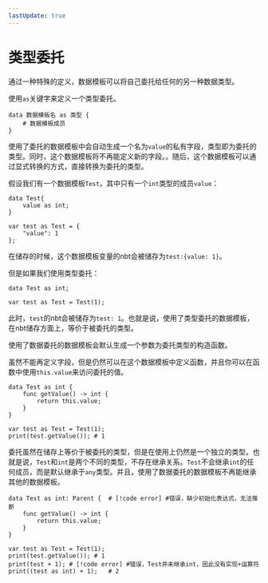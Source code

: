 ```yaml
---
lastUpdate: true
---
```


# 类型委托

通过一种特殊的定义，数据模板可以将自己委托给任何的另一种数据类型。

使用`as`关键字来定义一个类型委托。

```mcfpp
data 数据模板名 as 类型 {
    # 数据模板成员
}
```

使用了委托的数据模板中会自动生成一个名为`value`的私有字段，类型即为委托的类型。同时，这个数据模板将不再能定义新的字段。。随后，这个数据模板可以通过显式转换的方式，直接转换为委托的类型。


假设我们有一个数据模板`Test`，其中只有一个`int`类型的成员`value`：

```mcfpp
data Test{
    value as int;
}

var test as Test = {
    "value": 1
};
```

在储存的时候，这个数据模板变量的nbt会被储存为`test:{value: 1}`。

但是如果我们使用类型委托：

```mcfpp
data Test as int;

var test as Test = Test(1);

```

此时，`test`的nbt会被储存为`test: 1`。也就是说，使用了类型委托的数据模板，在nbt储存方面上，等价于被委托的类型。

使用了数据委托的数据模板会默认生成一个参数为委托类型的构造函数。

虽然不能再定义字段，但是仍然可以在这个数据模板中定义函数，并且你可以在函数中使用`this.value`来访问委托的值。

```mcfpp
data Test as int {
    func getValue() -> int {
        return this.value;
    }
}

var test as Test = Test(1);
print(test.getValue()); # 1

```

委托虽然在储存上等价于被委托的类型，但是在使用上仍然是一个独立的类型。也就是说，`Test`和`int`是两个不同的类型，不存在继承关系。`Test`不会继承`int`的任何成员，而是默认继承于`any`类型。并且，使用了数据委托的数据模板不再能继承其他的数据模板。

```mcfpp
data Test as int: Parent {  # [!code error] #错误，缺少初始化表达式，无法推断
    func getValue() -> int {
        return this.value;
    }
}

var test as Test = Test(1);
print(test.getValue()); # 1 
print(test + 1); # [!code error] #错误，Test并未继承int，因此没有实现+运算符
print((test as int) + 1);   # 2
```
